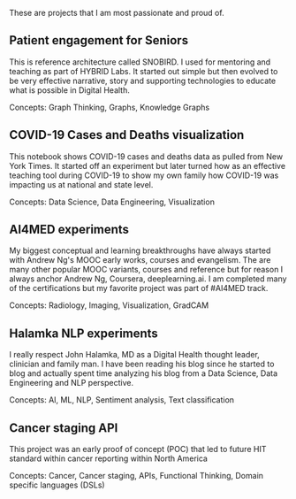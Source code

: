 These are projects that I am most passionate and proud of.


## Patient engagement for Seniors
This is reference architecture called SNOBIRD.  I used for mentoring and teaching as part of HYBRID Labs.  It started out simple but then evolved to be very effective narrative, story and supporting technologies to educate what is possible in Digital Health.

Concepts:  Graph Thinking, Graphs, Knowledge Graphs

## COVID-19 Cases and Deaths visualization
This notebook shows COVID-19 cases and deaths data as pulled from New York Times.  It started off an experiment but later turned how as an effective teaching tool during COVID-19 to show my own family how COVID-19 was impacting us at national and state level.

Concepts: Data Science, Data Engineering, Visualization

## AI4MED experiments
My biggest conceptual and learning breakthroughs have always started with Andrew Ng's MOOC early works, courses and evangelism.  The are many other popular MOOC variants, courses and reference but for reason I always anchor Andrew Ng, Coursera, deeplearning.ai.  I am completed many of the certifications but my favorite project was part of #AI4MED track.

Concepts:  Radiology, Imaging, Visualization, GradCAM

## Halamka NLP experiments
I really respect John Halamka, MD as a Digital Health thought leader, clinician and family man.  I have been reading his blog since he started to blog and actually spent time analyzing his blog from a Data Science, Data Engineering and NLP perspective.

Concepts:  AI, ML, NLP, Sentiment analysis, Text classification

## Cancer staging API
This project was an early proof of concept (POC) that led to future HIT standard within cancer reporting within North America 

Concepts:  Cancer, Cancer staging, APIs, Functional Thinking, Domain specific languages (DSLs)